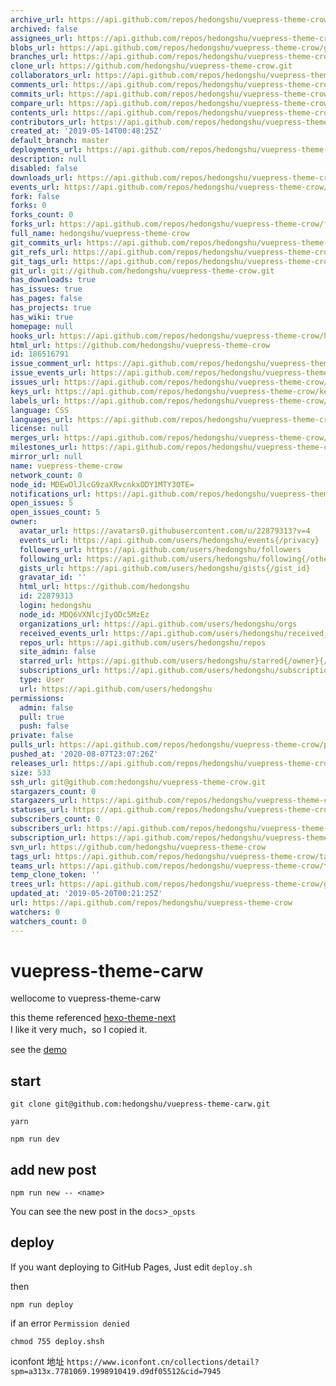 ```yaml
---
archive_url: https://api.github.com/repos/hedongshu/vuepress-theme-crow/{archive_format}{/ref}
archived: false
assignees_url: https://api.github.com/repos/hedongshu/vuepress-theme-crow/assignees{/user}
blobs_url: https://api.github.com/repos/hedongshu/vuepress-theme-crow/git/blobs{/sha}
branches_url: https://api.github.com/repos/hedongshu/vuepress-theme-crow/branches{/branch}
clone_url: https://github.com/hedongshu/vuepress-theme-crow.git
collaborators_url: https://api.github.com/repos/hedongshu/vuepress-theme-crow/collaborators{/collaborator}
comments_url: https://api.github.com/repos/hedongshu/vuepress-theme-crow/comments{/number}
commits_url: https://api.github.com/repos/hedongshu/vuepress-theme-crow/commits{/sha}
compare_url: https://api.github.com/repos/hedongshu/vuepress-theme-crow/compare/{base}...{head}
contents_url: https://api.github.com/repos/hedongshu/vuepress-theme-crow/contents/{+path}
contributors_url: https://api.github.com/repos/hedongshu/vuepress-theme-crow/contributors
created_at: '2019-05-14T00:48:25Z'
default_branch: master
deployments_url: https://api.github.com/repos/hedongshu/vuepress-theme-crow/deployments
description: null
disabled: false
downloads_url: https://api.github.com/repos/hedongshu/vuepress-theme-crow/downloads
events_url: https://api.github.com/repos/hedongshu/vuepress-theme-crow/events
fork: false
forks: 0
forks_count: 0
forks_url: https://api.github.com/repos/hedongshu/vuepress-theme-crow/forks
full_name: hedongshu/vuepress-theme-crow
git_commits_url: https://api.github.com/repos/hedongshu/vuepress-theme-crow/git/commits{/sha}
git_refs_url: https://api.github.com/repos/hedongshu/vuepress-theme-crow/git/refs{/sha}
git_tags_url: https://api.github.com/repos/hedongshu/vuepress-theme-crow/git/tags{/sha}
git_url: git://github.com/hedongshu/vuepress-theme-crow.git
has_downloads: true
has_issues: true
has_pages: false
has_projects: true
has_wiki: true
homepage: null
hooks_url: https://api.github.com/repos/hedongshu/vuepress-theme-crow/hooks
html_url: https://github.com/hedongshu/vuepress-theme-crow
id: 186516791
issue_comment_url: https://api.github.com/repos/hedongshu/vuepress-theme-crow/issues/comments{/number}
issue_events_url: https://api.github.com/repos/hedongshu/vuepress-theme-crow/issues/events{/number}
issues_url: https://api.github.com/repos/hedongshu/vuepress-theme-crow/issues{/number}
keys_url: https://api.github.com/repos/hedongshu/vuepress-theme-crow/keys{/key_id}
labels_url: https://api.github.com/repos/hedongshu/vuepress-theme-crow/labels{/name}
language: CSS
languages_url: https://api.github.com/repos/hedongshu/vuepress-theme-crow/languages
license: null
merges_url: https://api.github.com/repos/hedongshu/vuepress-theme-crow/merges
milestones_url: https://api.github.com/repos/hedongshu/vuepress-theme-crow/milestones{/number}
mirror_url: null
name: vuepress-theme-crow
network_count: 0
node_id: MDEwOlJlcG9zaXRvcnkxODY1MTY3OTE=
notifications_url: https://api.github.com/repos/hedongshu/vuepress-theme-crow/notifications{?since,all,participating}
open_issues: 5
open_issues_count: 5
owner:
  avatar_url: https://avatars0.githubusercontent.com/u/22879313?v=4
  events_url: https://api.github.com/users/hedongshu/events{/privacy}
  followers_url: https://api.github.com/users/hedongshu/followers
  following_url: https://api.github.com/users/hedongshu/following{/other_user}
  gists_url: https://api.github.com/users/hedongshu/gists{/gist_id}
  gravatar_id: ''
  html_url: https://github.com/hedongshu
  id: 22879313
  login: hedongshu
  node_id: MDQ6VXNlcjIyODc5MzEz
  organizations_url: https://api.github.com/users/hedongshu/orgs
  received_events_url: https://api.github.com/users/hedongshu/received_events
  repos_url: https://api.github.com/users/hedongshu/repos
  site_admin: false
  starred_url: https://api.github.com/users/hedongshu/starred{/owner}{/repo}
  subscriptions_url: https://api.github.com/users/hedongshu/subscriptions
  type: User
  url: https://api.github.com/users/hedongshu
permissions:
  admin: false
  pull: true
  push: false
private: false
pulls_url: https://api.github.com/repos/hedongshu/vuepress-theme-crow/pulls{/number}
pushed_at: '2020-08-07T23:07:26Z'
releases_url: https://api.github.com/repos/hedongshu/vuepress-theme-crow/releases{/id}
size: 533
ssh_url: git@github.com:hedongshu/vuepress-theme-crow.git
stargazers_count: 0
stargazers_url: https://api.github.com/repos/hedongshu/vuepress-theme-crow/stargazers
statuses_url: https://api.github.com/repos/hedongshu/vuepress-theme-crow/statuses/{sha}
subscribers_count: 0
subscribers_url: https://api.github.com/repos/hedongshu/vuepress-theme-crow/subscribers
subscription_url: https://api.github.com/repos/hedongshu/vuepress-theme-crow/subscription
svn_url: https://github.com/hedongshu/vuepress-theme-crow
tags_url: https://api.github.com/repos/hedongshu/vuepress-theme-crow/tags
teams_url: https://api.github.com/repos/hedongshu/vuepress-theme-crow/teams
temp_clone_token: ''
trees_url: https://api.github.com/repos/hedongshu/vuepress-theme-crow/git/trees{/sha}
updated_at: '2019-05-20T00:21:25Z'
url: https://api.github.com/repos/hedongshu/vuepress-theme-crow
watchers: 0
watchers_count: 0
---
```


# vuepress-theme-carw

wellocome to vuepress-theme-carw

this theme referenced [hexo-theme-next](https://github.com/theme-next/hexo-theme-next)  
I like it very much，so I copied it.

see the [demo](https://hedongshu.github.io/2019/05/19/helloword/)

## start

```shell
git clone git@github.com:hedongshu/vuepress-theme-carw.git

yarn

npm run dev
```

## add new post
```
npm run new -- <name>
```
You can see the new post in the `docs`>`_opsts`

## deploy
If you want  deploying to GitHub Pages,  Just edit `deploy.sh` 

then

```shell
npm run deploy
```

if an error `Permission denied` 

```shell
chmod 755 deploy.shsh
```


iconfont 地址
`https://www.iconfont.cn/collections/detail?spm=a313x.7781069.1998910419.d9df05512&cid=7945`